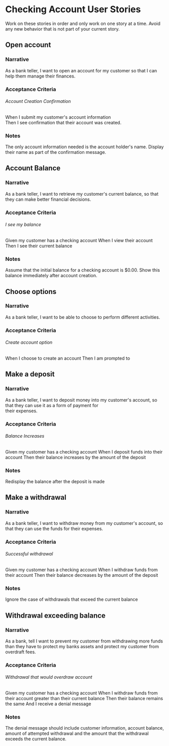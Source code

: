 # Checking Account User Stories
Work on these stories in order and only work on one story at a time. Avoid any new behavior that is not part of your 
current story.

## Open account
### Narrative
As a bank teller, I want to open an account for my customer so that I can help them manage their finances.

### Acceptance Criteria
###### Account Creation Confirmation
When I submit my customer's account information  
Then I see confirmation that their account was created.
### Notes
The only account information needed is the account holder's name. Display their name as part of the confirmation 
message.

## Account Balance
### Narrative
As a bank teller, I want to retrieve my customer's current balance, so that they can make better financial decisions.
### Acceptance Criteria
###### I see my balance
Given my customer has a checking account
When I view their account  
Then I see their current balance  
### Notes
Assume that the initial balance for a checking account is $0.00. Show this balance immediately after account creation.

## Choose options
### Narrative
As a bank teller, I want to be able to choose to perform different activities.
### Acceptance Criteria
###### Create account option
When I choose to create an account
Then I am prompted to 

## Make a deposit
### Narrative
As a bank teller, I want to deposit money into my customer's account, so that they can use it as a form of payment for  
their expenses.
### Acceptance Criteria
###### Balance Increases
Given my customer has a checking account
When I deposit funds into their account
Then their balance increases by the amount of the deposit

### Notes
Redisplay the balance after the deposit is made

## Make a withdrawal
### Narrative
As a bank teller, I want to withdraw money from my customer's account, so that they can use the funds for their expenses.
### Acceptance Criteria
###### Successful withdrawal
Given my customer has a checking account
When I withdraw funds from their account
Then their balance decreases by the amount of the deposit
### Notes
Ignore the case of withdrawals that exceed the current balance

## Withdrawal exceeding balance
### Narrative
As a bank, tell I want to prevent my customer from withdrawing more funds than they have to protect my banks assets and 
protect my customer from overdraft fees. 
### Acceptance Criteria
###### Withdrawal that would overdraw account
Given my customer has a checking account
When I withdraw funds from their account greater than their current balance
Then their balance remains the same
And I receive a denial message
### Notes
The denial message should include customer information, account balance, amount of attempted withdrawal and the amount 
that the withdrawal exceeds the current balance. 
